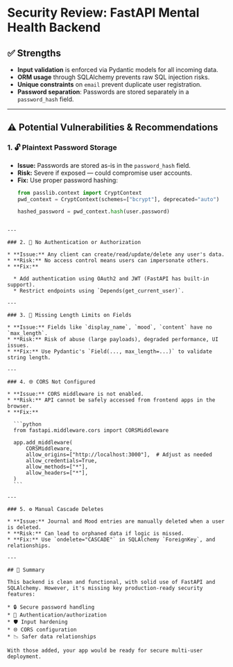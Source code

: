 # Security Review: FastAPI Mental Health Backend

## ✅ Strengths

- **Input validation** is enforced via Pydantic models for all incoming data.
- **ORM usage** through SQLAlchemy prevents raw SQL injection risks.
- **Unique constraints** on `email` prevent duplicate user registration.
- **Password separation**: Passwords are stored separately in a `password_hash` field.

---

## ⚠️ Potential Vulnerabilities & Recommendations

### 1. 🔓 Plaintext Password Storage

- **Issue:** Passwords are stored as-is in the `password_hash` field.
- **Risk:** Severe if exposed — could compromise user accounts.
- **Fix:**
  Use proper password hashing:
  ```python
  from passlib.context import CryptContext
  pwd_context = CryptContext(schemes=["bcrypt"], deprecated="auto")

  hashed_password = pwd_context.hash(user.password)
````

---

### 2. 🔐 No Authentication or Authorization

* **Issue:** Any client can create/read/update/delete any user's data.
* **Risk:** No access control means users can impersonate others.
* **Fix:**

  * Add authentication using OAuth2 and JWT (FastAPI has built-in support).
  * Restrict endpoints using `Depends(get_current_user)`.

---

### 3. 🧱 Missing Length Limits on Fields

* **Issue:** Fields like `display_name`, `mood`, `content` have no `max_length`.
* **Risk:** Risk of abuse (large payloads), degraded performance, UI issues.
* **Fix:** Use Pydantic's `Field(..., max_length=...)` to validate string length.

---

### 4. 🌐 CORS Not Configured

* **Issue:** CORS middleware is not enabled.
* **Risk:** API cannot be safely accessed from frontend apps in the browser.
* **Fix:**

  ```python
  from fastapi.middleware.cors import CORSMiddleware

  app.add_middleware(
      CORSMiddleware,
      allow_origins=["http://localhost:3000"],  # Adjust as needed
      allow_credentials=True,
      allow_methods=["*"],
      allow_headers=["*"],
  )
  ```

---

### 5. ⚙️ Manual Cascade Deletes

* **Issue:** Journal and Mood entries are manually deleted when a user is deleted.
* **Risk:** Can lead to orphaned data if logic is missed.
* **Fix:** Use `ondelete="CASCADE"` in SQLAlchemy `ForeignKey`, and relationships.

---

## 🧠 Summary

This backend is clean and functional, with solid use of FastAPI and SQLAlchemy. However, it's missing key production-ready security features:

* 🔒 Secure password handling
* 🔐 Authentication/authorization
* 🛡️ Input hardening
* 🌐 CORS configuration
* 📉 Safer data relationships

With those added, your app would be ready for secure multi-user deployment.
